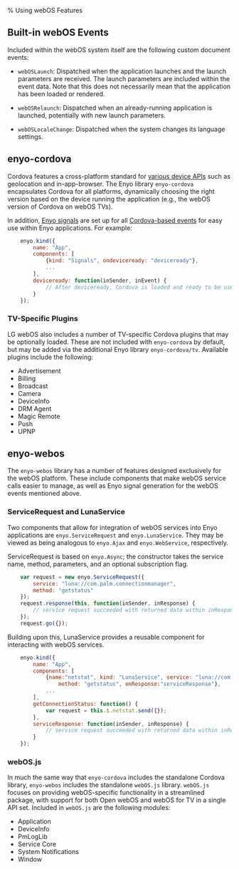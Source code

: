 % Using webOS Features

## Built-in webOS Events

Included within the webOS system itself are the following custom document
events:

* `webOSLaunch`: Dispatched when the application launches and the launch
    parameters are received.  The launch parameters are included within the
    event data.  Note that this does not necessarily mean that the application
    has been loaded or rendered.

* `webOSRelaunch`: Dispatched when an already-running application is launched,
    potentially with new launch parameters.

* `webOSLocaleChange`: Dispatched when the system changes its language settings.

## enyo-cordova

Cordova features a cross-platform standard for [various device
APIs](http://docs.phonegap.com/en/2.7.0/index.html) such as geolocation and
in-app-browser.  The Enyo library `enyo-cordova` encapsulates Cordova for all
platforms, dynamically choosing the right version based on the device running
the application (e.g., the webOS version of Cordova on webOS TVs).

In addition, [Enyo signals](../../index.html#/kind/enyo.Signals) are set up for
all [Cordova-based events](http://docs.phonegap.com/en/2.7.0/index.html) for
easy use within Enyo applications. For example:

```javascript
    enyo.kind({
        name: "App",
        components: [
            {kind: "Signals", ondeviceready: "deviceready"},
            ...
        ],
        deviceready: function(inSender, inEvent) {
            // After deviceready, Cordova is loaded and ready to be used
        }
    });
```

### TV-Specific Plugins

LG webOS also includes a number of TV-specific Cordova plugins that may be
optionally loaded.  These are not included with `enyo-cordova` by default, but
may be added via the additional Enyo library `enyo-cordova/tv`.  Available
plugins include the following:

* Advertisement
* Billing
* Broadcast
* Camera
* DeviceInfo
* DRM Agent
* Magic Remote
* Push
* UPNP

## enyo-webos

The `enyo-webos` library has a number of features designed exclusively for the
webOS platform.  These include components that make webOS service calls easier
to manage, as well as Enyo signal generation for the webOS events mentioned
above.

### ServiceRequest and LunaService

Two components that allow for integration of webOS services into Enyo
applications are `enyo.ServiceRequest` and `enyo.LunaService`.  They may be
viewed as being analogous to `enyo.Ajax` and `enyo.WebService`, respectively.

ServiceRequest is based on `enyo.Async`; the constructor takes the service name,
method, parameters, and an optional subscription flag.

```javascript
    var request = new enyo.ServiceRequest({
        service: "luna://com.palm.connectionmanager",
        method: "getstatus"
    });
    request.response(this, function(inSender, inResponse) {
        // service request succeeded with returned data within inResponse
    });
    request.go({});
```

Building upon this, LunaService provides a reusable component for interacting
with webOS services.

```javascript
    enyo.kind({
        name: "App",
        components: [
            {name:"netstat", kind: "LunaService", service: "luna://com.palm.connectionmanager",
                method: "getstatus", onResponse:"serviceResponse"},
            ...
        ],
        getConnectionStatus: function() {
            var request = this.$.netstat.send({});
        },
        serviceResponse: function(inSender, inResponse) {
            // service request succeeded with returned data within inResponse
        }
    });
```

### webOS.js

In much the same way that `enyo-cordova` includes the standalone Cordova
library, `enyo-webos` includes the standalone `webOS.js` library.  `webOS.js`
focuses on providing webOS-specific functionality in a streamlined package, with
support for both Open webOS and webOS for TV in a single API set.  Included in
`webOS.js` are the following modules:

* Application
* DeviceInfo
* PmLogLib
* Service Core
* System Notifications
* Window
